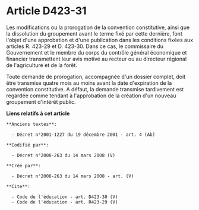 # Article D423-31

Les modifications ou la prorogation de la convention constitutive, ainsi que la dissolution du groupement avant le terme fixé
par cette dernière, font l'objet d'une approbation et d'une publication dans les conditions fixées aux articles R. 423-29 et
D. 423-30. Dans ce cas, le commissaire du Gouvernement et le membre du corps du contrôle général économique et financier
transmettent leur avis motivé au recteur ou au directeur régional de l'agriculture et de la forêt. 

Toute demande de prorogation, accompagnée d'un dossier complet, doit être transmise quatre mois au moins avant la date
d'expiration de la convention constitutive. A défaut, la demande transmise tardivement est regardée comme tendant à
l'approbation de la création d'un nouveau groupement d'intérêt public.

**Liens relatifs à cet article**

	**Anciens textes**:

	  - Décret n°2001-1227 du 19 décembre 2001 - art. 4 (Ab)

	**Codifié par**:

	  - Décret n°2008-263 du 14 mars 2008 (V)

	**Créé par**:

	  - Décret n°2008-263 du 14 mars 2008 - art. (V)

	**Cite**:

	  - Code de l'éducation - art. D423-30 (V)
	  - Code de l'éducation - art. R423-29 (V)
